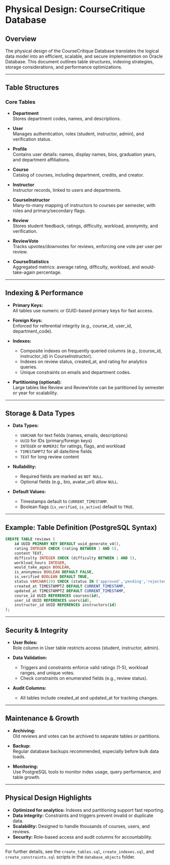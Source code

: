 # Physical Design: CourseCritique Database

## Overview

The physical design of the CourseCritique Database translates the logical data model into an efficient, scalable, and secure implementation on Oracle Database. This document outlines table structures, indexing strategies, storage considerations, and performance optimizations.

---

## Table Structures

### Core Tables

- **Department**  
  Stores department codes, names, and descriptions.

- **User**  
  Manages authentication, roles (student, instructor, admin), and verification status.

- **Profile**  
  Contains user details: names, display names, bios, graduation years, and department affiliations.

- **Course**  
  Catalog of courses, including department, credits, and creator.

- **Instructor**  
  Instructor records, linked to users and departments.

- **CourseInstructor**  
  Many-to-many mapping of instructors to courses per semester, with roles and primary/secondary flags.

- **Review**  
  Stores student feedback, ratings, difficulty, workload, anonymity, and verification.

- **ReviewVote**  
  Tracks upvotes/downvotes for reviews, enforcing one vote per user per review.

- **CourseStatistics**  
  Aggregated metrics: average rating, difficulty, workload, and would-take-again percentage.

---

## Indexing & Performance

- **Primary Keys:**  
  All tables use numeric or GUID-based primary keys for fast access.

- **Foreign Keys:**  
  Enforced for referential integrity (e.g., course_id, user_id, department_code).

- **Indexes:**  
  - Composite indexes on frequently queried columns (e.g., (course_id, instructor_id) in CourseInstructor).
  - Indexes on review status, created_at, and rating for analytics queries.
  - Unique constraints on emails and department codes.

- **Partitioning (optional):**  
  Large tables like Review and ReviewVote can be partitioned by semester or year for scalability.

---

## Storage & Data Types

- **Data Types:**  
  - `VARCHAR` for text fields (names, emails, descriptions)
  - `UUID` for IDs (primary/foreign keys)
  - `INTEGER` or `NUMERIC` for ratings, flags, and workload
  - `TIMESTAMPTZ` for all date/time fields
  - `TEXT` for long review content

- **Nullability:**  
  - Required fields are marked as `NOT NULL`.
  - Optional fields (e.g., bio, avatar_url) allow `NULL`.

- **Default Values:**  
  - Timestamps default to `CURRENT_TIMESTAMP`.
  - Boolean flags (`is_verified`, `is_active`) default to `TRUE`.

---

## Example: Table Definition (PostgreSQL Syntax)

```sql
CREATE TABLE reviews (
    id UUID PRIMARY KEY DEFAULT uuid_generate_v4(),
    rating INTEGER CHECK (rating BETWEEN 1 AND 5),
    content TEXT,
    difficulty INTEGER CHECK (difficulty BETWEEN 1 AND 5),
    workload_hours INTEGER,
    would_take_again BOOLEAN,
    is_anonymous BOOLEAN DEFAULT FALSE,
    is_verified BOOLEAN DEFAULT TRUE,
    status VARCHAR(20) CHECK (status IN ('approved','pending','rejected')),
    created_at TIMESTAMPTZ DEFAULT CURRENT_TIMESTAMP,
    updated_at TIMESTAMPTZ DEFAULT CURRENT_TIMESTAMP,
    course_id UUID REFERENCES courses(id),
    user_id UUID REFERENCES users(id),
    instructor_id UUID REFERENCES instructors(id)
);
```

---

## Security & Integrity

- **User Roles:**  
  Role column in User table restricts access (student, instructor, admin).

- **Data Validation:**  
  - Triggers and constraints enforce valid ratings (1-5), workload ranges, and unique votes.
  - Check constraints on enumerated fields (e.g., review status).

- **Audit Columns:**  
  - All tables include created_at and updated_at for tracking changes.

---

## Maintenance & Growth

- **Archiving:**  
  Old reviews and votes can be archived to separate tables or partitions.

- **Backup:**  
  Regular database backups recommended, especially before bulk data loads.

- **Monitoring:**  
  Use PostgreSQL tools to monitor index usage, query performance, and table growth.

---

## Physical Design Highlights

- **Optimized for analytics:** Indexes and partitioning support fast reporting.
- **Data integrity:** Constraints and triggers prevent invalid or duplicate data.
- **Scalability:** Designed to handle thousands of courses, users, and reviews.
- **Security:** Role-based access and audit columns for accountability.

---

For further details, see the `create_tables.sql`, `create_indexes.sql`, and `create_constraints.sql` scripts in the `database_objects` folder.
